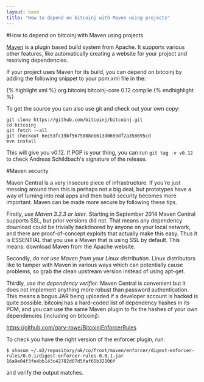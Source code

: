 ```yaml
---
layout: base
title: "How to depend on bitcoinj with Maven using projects"
---
```


#How to depend on bitcoinj with Maven using projects

[Maven](http://maven.apache.org/) is a plugin based build system from Apache. It supports various other features, like automatically creating a website for your project and resolving dependencies.

If your project uses Maven for its build, you can depend on bitcoinj by adding the following snippet to your pom.xml file in the:

{% highlight xml %}
  <dependencies>
    <dependency>
      <groupId>org.bitcoinj</groupId>
      <artifactId>bitcoinj-core</artifactId>
      <version>0.12</version>
      <scope>compile</scope>
    </dependency>
  </dependencies>
{% endhighlight %}

To get the source you can also use git and check out your own copy:

~~~
git clone https://github.com/bitcoinj/bitcoinj.git
cd bitcoinj
git fetch --all
git checkout 6ec53fc19bf5675088eb613d0659df2a358695cd
mvn install
~~~

This will give you v0.12. If PGP is your thing, you can run `git tag -v v0.12` to check Andreas Schildbach's signature of the release.

#Maven security

Maven Central is a very insecure piece of infrastructure. If you're just messing around then this is perhaps not a big deal, but prototypes have a way of turning into real apps and then build security becomes more important. Maven can be made more secure by following these tips.

Firstly, *use Maven 3.2.3 or later*. Starting in September 2014 Maven Central supports SSL, but prior versions did not. That means any dependency download could be trivially backdoored by anyone on your local network, and there are proof-of-concept exploits that actually make this easy. Thus it is ESSENTIAL that you use a Maven that is using SSL by default. This means: download Maven from the Apache website.

Secondly, *do not use Maven from your Linux distribution*. Linux distributors like to tamper with Maven in various ways which can potentially cause problems, so grab the clean upstream version instead of using apt-get.

Thirdly, *use the dependency verifier*. Maven Central is convenient but it does not implement anything more robust than password authentication. This means a bogus JAR being uploaded if a developer account is hacked is quite possible. bitcoinj has a hard-coded list of dependency hashes in its POM, and you can use the same Maven plugin to fix the hashes of your own dependencies (including on bitcoinj):

https://github.com/gary-rowe/BitcoinjEnforcerRules

To check you have the right version of the enforcer plugin, run:

~~~
$ shasum ~/.m2/repository/uk/co/froot/maven/enforcer/digest-enforcer-rules/0.0.1/digest-enforcer-rules-0.0.1.jar
16a9e04f3fe4bb143c42782d07d5faf65b32106f
~~~

and verify the output matches.
